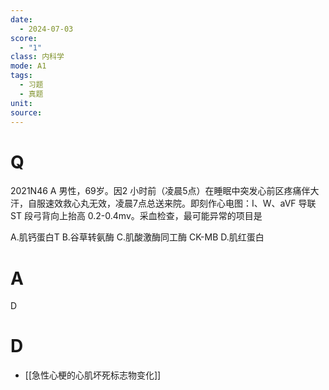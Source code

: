 ```yaml
---
date:
  - 2024-07-03
score:
  - "1"
class: 内科学
mode: A1
tags:
  - 习题
  - 真题
unit: 
source:
---
```


# Q
2021N46 A 男性，69岁。因2 小时前（凌晨5点）在睡眠中突发心前区疼痛伴大汗，自服速效救心丸无效，凌晨7点总送来院。即刻作心电图：I、W、aVF 导联 ST 段弓背向上抬高 0.2-0.4mv。采血检查，最可能异常的项目是

A.肌钙蛋白T
B.谷草转氨酶
C.肌酸激酶同工酶 CK-MB
D.肌红蛋白
# A
D
# D
- [[急性心梗的心肌坏死标志物变化]]